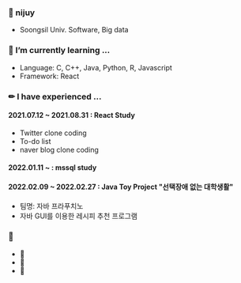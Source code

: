 ### 🐧 nijuy 
* Soongsil Univ. Software, Big data 


### 🌱 I’m currently learning ...
* Language: C, C++, Java, Python, R, Javascript
* Framework: React 

### ✏ I have experienced ...
#### 2021.07.12 ~ 2021.08.31 : React Study
- Twitter clone coding
- To-do list
- naver blog clone coding 

#### 2022.01.11 ~ : mssql study 

#### 2022.02.09 ~ 2022.02.27 : Java Toy Project "선택장애 없는 대학생활"
- 팀명: 자바 프라푸치노
- 자바 GUI를 이용한 레시피 추천 프로그램 




### 💛
* 🐧
* 🥭
* 🦕
